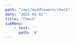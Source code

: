 ```yaml
---
path: "/api/middleware/check"
date: "2021-01-01"
title: "Check"
subMenu: 
    - text: ''
      path: '#'
---
```


